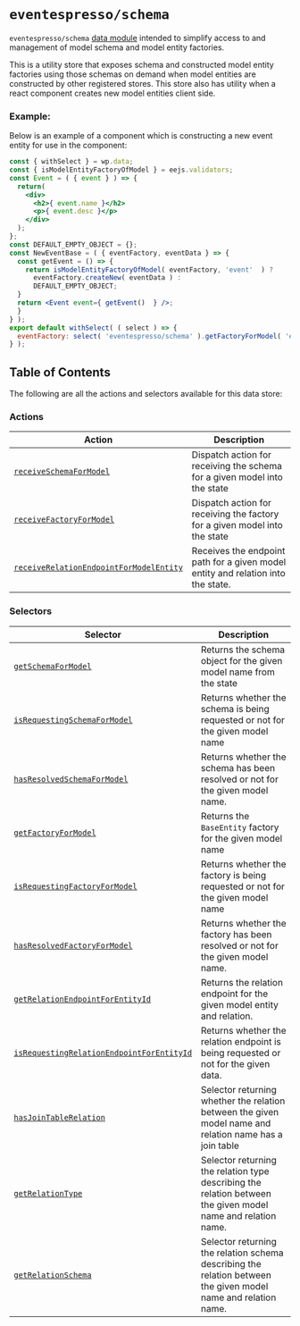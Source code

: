 # `eventespresso/schema`
`eventespresso/schema` [data module](https://github.com/WordPress/gutenberg/blob/master/packages/data) intended to simplify access to and management of model schema and model entity factories.
 
  This is a utility store that exposes schema and constructed model entity factories using those schemas on demand when model entities are constructed by other registered stores.  This store also has utility when a react component creates new model entities client side.

### Example:
Below is an example of a component which is constructing a new event entity for use in the component:

```jsx
const { withSelect } = wp.data;
const { isModelEntityFactoryOfModel } = eejs.validators;
const Event = ( { event } ) => {
  return(
    <div>
      <h2>{ event.name }</h2>
      <p>{ event.desc }</p>
    </div>
  );
};
const DEFAULT_EMPTY_OBJECT = {};
const NewEventBase = ( { eventFactory, eventData } => {
  const getEvent = () => {
    return isModelEntityFactoryOfModel( eventFactory, 'event'  ) ?
      eventFactory.createNew( eventData ) :
      DEFAULT_EMPTY_OBJECT;
  }
  return <Event event={ getEvent()  } />;
  }
} );
export default withSelect( ( select ) => {
  eventFactory: select( 'eventespresso/schema' ).getFactoryForModel( 'event' );
} );
```

## Table of Contents

The following are all the actions and selectors available for this data store:

### Actions

| Action                                                                                                                                 | Description                                                                      |
| ---------------------------------------------------------------------------------------------------------------------------------------| -------------------------------------------------------------------------------- |
| [`receiveSchemaForModel`](./actions.md#receiveschemaformodel-modelname-schema---)                                                      | Dispatch action for receiving the schema for a given model into the state        |
| [`receiveFactoryForModel`](./actions.md#receivefactoryformodel-modelname-factory---)                                                   | Dispatch action for receiving the factory for a given model into the state       |
| [`receiveRelationEndpointForModelEntity`](./actions.md#receiverelationendpointformodelentity-modelname-entityid-relationname-endpoint-)| Receives the endpoint path for a given model entity and relation into the state. |

### Selectors

|Selector                                                                                                                            | Description                                                                                                    |
|------------------------------------------------------------------------------------------------------------------------------------| -------------------------------------------------------------------------------------------------------------- |
|[`getSchemaForModel`](./selectors.md#getschemaformodel-modelname-)                                                                  | Returns the schema object for the given model name from the state                                              |
|[`isRequestingSchemaForModel`](./selectors.md#isrequestingschemaformodel-modelname-)                                                | Returns whether the schema is being requested or not for the given model name                                  |
|[`hasResolvedSchemaForModel`](./selectors.md#hasresolvedschemaformodel-modelname-)                                                  | Returns whether the schema has been resolved or not for the given model name.                                  |
|[`getFactoryForModel`](./selectors.md#getfactoryformodel-modelname-)                                                                | Returns the `BaseEntity` factory for the given model name                                                      |
|[`isRequestingFactoryForModel`](./selectors.md#isrequestingfactoryformodel-modelname-)                                              | Returns whether the factory is being requested or not for the given model name                                 |
|[`hasResolvedFactoryForModel`](./selectors.md#hasresolvedfactoryformodel-modelname-)                                                | Returns whether the factory has been resolved or not for the given model name.                                 |
|[`getRelationEndpointForEntityId`](./selectors.md#getrelationendpointforentityid-modelname-entityid-relationname-)                  | Returns the relation endpoint for the given model entity and relation.                                         |
|[`isRequestingRelationEndpointForEntityId`](./selectors.md#isrequestingrelationendpointforentityid-modelname-entityid-relationname-)| Returns whether the relation endpoint is being requested or not for the given data.                            |
|[`hasJoinTableRelation`](./selectors.md#hasjointablerelation-modelname-relationname-)                                               | Selector returning whether the relation between the given model name and relation name has a join table        |
|[`getRelationType`](./selectors.md#getrelationtype-modelname-relationname-)                                                         | Selector returning the relation type describing the relation between the given model name and relation name.   |
|[`getRelationSchema`](./selectors.md#getrelationschema-modelname-relationname-)                                                     | Selector returning the relation schema describing the relation between the given model name and relation name. |